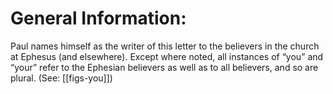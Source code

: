 # General Information:

Paul names himself as the writer of this letter to the believers in the church at Ephesus (and elsewhere). Except where noted, all instances of “you” and “your” refer to the Ephesian believers as well as to all believers, and so are plural. (See: [[figs-you]])